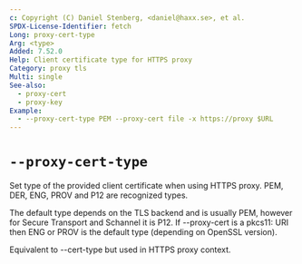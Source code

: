 ```yaml
---
c: Copyright (C) Daniel Stenberg, <daniel@haxx.se>, et al.
SPDX-License-Identifier: fetch
Long: proxy-cert-type
Arg: <type>
Added: 7.52.0
Help: Client certificate type for HTTPS proxy
Category: proxy tls
Multi: single
See-also:
  - proxy-cert
  - proxy-key
Example:
  - --proxy-cert-type PEM --proxy-cert file -x https://proxy $URL
---
```


# `--proxy-cert-type`

Set type of the provided client certificate when using HTTPS proxy. PEM, DER,
ENG, PROV and P12 are recognized types.

The default type depends on the TLS backend and is usually PEM, however for
Secure Transport and Schannel it is P12. If --proxy-cert is a pkcs11: URI then
ENG or PROV is the default type (depending on OpenSSL version).

Equivalent to --cert-type but used in HTTPS proxy context.
